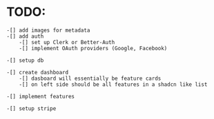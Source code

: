 # TODO:
    -[] add images for metadata
    -[] add auth
        -[] set up Clerk or Better-Auth
        -[] implement OAuth providers (Google, Facebook)

    -[] setup db
    
    -[] create dashboard
        -[] dasboard will essentially be feature cards
        -[] on left side should be all features in a shadcn like list
    
    -[] implement features
    
    -[] setup stripe